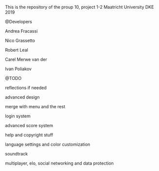 This is the repository of the proup 10, project 1-2 Maatricht University DKE 2019

@Developers

Andrea Fracassi

Nico Grassetto

Robert Leal

Carel Merwe van der

Ivan Poliakov

@TODO

reflections if needed

advanced design

merge with menu and the rest

login system

advanced score system

help and copyright stuff

language settings and color customization

soundtrack

multiplayer, elo, social networking and data protection